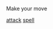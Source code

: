 Make your move

[attack](https://github.com/seanewest/rpg/blob/master/moves/ssaa.md)
[spell](undefined/ssas.md)

